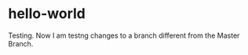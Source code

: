 hello-world
===========

Testing.
Now I am testng changes to a branch different from the Master Branch.
